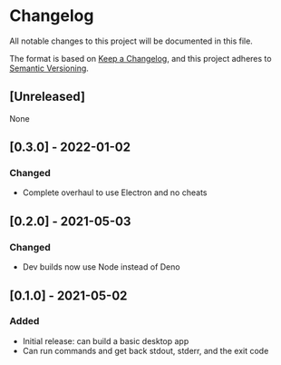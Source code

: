 # Changelog

All notable changes to this project will be documented in this file.

The format is based on [Keep a Changelog](https://keepachangelog.com/en/1.0.0/),
and this project adheres to [Semantic Versioning](https://semver.org/spec/v2.0.0.html).

## [Unreleased]

None

## [0.3.0] - 2022-01-02

### Changed

- Complete overhaul to use Electron and no cheats

## [0.2.0] - 2021-05-03

### Changed

- Dev builds now use Node instead of Deno

## [0.1.0] - 2021-05-02

### Added

- Initial release: can build a basic desktop app
- Can run commands and get back stdout, stderr, and the exit code
